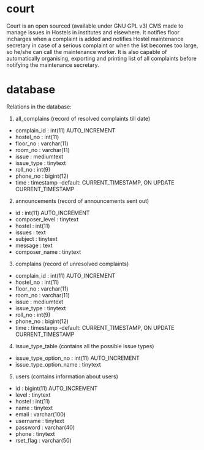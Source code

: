 # court
Court is an open sourced (available under GNU GPL v3) CMS made to manage issues in Hostels in institutes and elsewhere. It notifies floor incharges when a complaint is added and notifies Hostel maintenance secretary in case of a serious complaint or when the list becomes too large, so he/she can call the maintenance worker. It is also capable of automatically organising, exporting and printing list of all complaints before notifying the maintenance secretary.

# database
Relations in the database:  
1. all_complains (record of resolved complaints till date)  
* complain_id : int(11) AUTO_INCREMENT
* hostel_no : int(11)
* floor_no : varchar(11)
* room_no : varchar(11)
* issue : mediumtext
* issue_type : tinytext
* roll_no : int(9)
* phone_no : bigint(12)
* time : timestamp -default: CURRENT_TIMESTAMP, ON UPDATE CURRENT_TIMESTAMP

2. announcements (record of announcements sent out)  
* id : int(11) AUTO_INCREMENT
* composer_level : tinytext
* hostel : int(11)
* issues : text
* subject : tinytext
* message : text
* composer_name : tinytext

3. complains (record of unresolved complaints)  
* complain_id : int(11) AUTO_INCREMENT
* hostel_no : int(11)
* floor_no : varchar(11)
* room_no : varchar(11)
* issue : mediumtext
* issue_type : tinytext
* roll_no : int(9)
* phone_no : bigint(12)
* time : timestamp -default: CURRENT_TIMESTAMP, ON UPDATE CURRENT_TIMESTAMP

4. issue_type_table (contains all the possible issue types)  
* issue_type_option_no : int(11) AUTO_INCREMENT
* issue_type_option_name : tinytext

5. users (contains information about users)  
* id : bigint(11) AUTO_INCREMENT
* level : tinytext
* hostel : int(11)
* name : tinytext
* email : varchar(100)
* username : tinytext
* password : varchar(40)
* phone : tinytext
* rset_flag : varchar(50)
